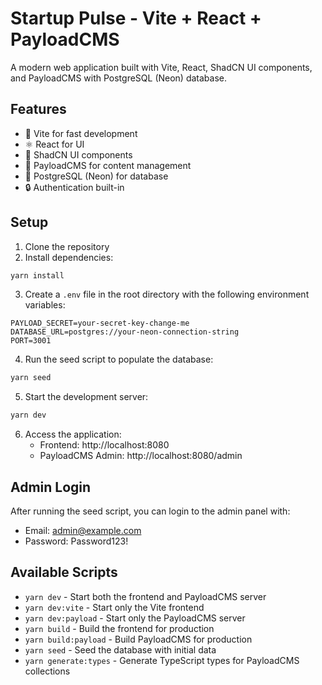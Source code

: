 # Startup Pulse - Vite + React + PayloadCMS

A modern web application built with Vite, React, ShadCN UI components, and PayloadCMS with PostgreSQL (Neon) database.

## Features

- 🚀 Vite for fast development
- ⚛️ React for UI
- 🎨 ShadCN UI components
- 📝 PayloadCMS for content management
- 🐘 PostgreSQL (Neon) for database
- 🔒 Authentication built-in

## Setup

1. Clone the repository
2. Install dependencies:

```bash
yarn install
```

3. Create a `.env` file in the root directory with the following environment variables:

```
PAYLOAD_SECRET=your-secret-key-change-me
DATABASE_URL=postgres://your-neon-connection-string
PORT=3001
```

4. Run the seed script to populate the database:

```bash
yarn seed
```

5. Start the development server:

```bash
yarn dev
```

6. Access the application:
   - Frontend: http://localhost:8080
   - PayloadCMS Admin: http://localhost:8080/admin

## Admin Login

After running the seed script, you can login to the admin panel with:

- Email: admin@example.com
- Password: Password123!

## Available Scripts

- `yarn dev` - Start both the frontend and PayloadCMS server
- `yarn dev:vite` - Start only the Vite frontend
- `yarn dev:payload` - Start only the PayloadCMS server
- `yarn build` - Build the frontend for production
- `yarn build:payload` - Build PayloadCMS for production
- `yarn seed` - Seed the database with initial data
- `yarn generate:types` - Generate TypeScript types for PayloadCMS collections

